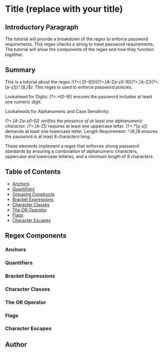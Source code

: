 # Title (replace with your title)

## Introductory Paragraph

The tutorial will provide a breakdown of the regex to enforce password requirements. This regex checks a string to meet password requirements. The tutorial will show the components of the regex and how they function together.

## Summary

This is a tutorial about the regex /(?=(.[0-9]))((?=.[A-Za-z0-9])(?=.[A-Z])(?=.[a-z]))^.{8,}$/. This regex is used to enforce password policies.

Lookahead for Digits: (?=.*[0-9]) ensures the password includes at least one numeric digit.

Lookaheads for Alphanumeric and Case Sensitivity:

(?=.*[A-Za-z0-0]) verifies the presence of at least one alphanumeric character.
(?=.*[A-Z]) requires at least one uppercase letter.
(?=.*[a-z]) demands at least one lowercase letter.
Length Requirement: ^.{8,}$ ensures the password is at least 8 characters long.

These elements implement a regex that enforces strong password standards by ensuring a combination of alphanumeric characters, uppercase and lowercase letteres, and a minimum length of 8 characters.


## Table of Contents

- [Anchors](#anchors)
- [Quantifiers](#quantifiers)
- [Grouping Constructs](#grouping-constructs)
- [Bracket Expressions](#bracket-expressions)
- [Character Classes](#character-classes)
- [The OR Operator](#the-or-operator)
- [Flags](#flags)
- [Character Escapes](#character-escapes)

## Regex Components

### Anchors

### Quantifiers

### Bracket Expressions

### Character Classes

### The OR Operator

### Flags

### Character Escapes


## Author


